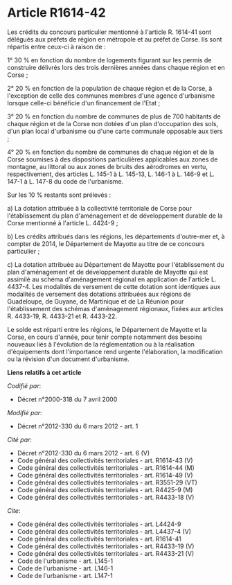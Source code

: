 # Article R1614-42

Les crédits du concours particulier mentionné à l'article R. 1614-41 sont délégués aux préfets de région en métropole et au
préfet de Corse. Ils sont répartis entre ceux-ci à raison de : 

1° 30 % en fonction du nombre de logements figurant sur les permis de construire délivrés lors des trois dernières années
dans chaque région et en Corse ; 

2° 20 % en fonction de la population de chaque région et de la Corse, à l'exception de celle des communes membres d'une
agence d'urbanisme lorsque celle-ci bénéficie d'un financement de l'Etat ; 

3° 20 % en fonction du nombre de communes de plus de 700 habitants de chaque région et de la Corse non dotées d'un plan
d'occupation des sols, d'un plan local d'urbanisme ou d'une carte communale opposable aux tiers ; 

4° 20 % en fonction du nombre de communes de chaque région et de la Corse soumises à des dispositions particulières
applicables aux zones de montagne, au littoral ou aux zones de bruits des aérodromes en vertu, respectivement, des articles
L. 145-1 à L. 145-13, L. 146-1 à L. 146-9 et L. 147-1 à L. 147-8 du code de l'urbanisme. 

Sur les 10 % restants sont prélevés : 

a) La dotation attribuée à la collectivité territoriale de Corse pour l'établissement du plan d'aménagement et de
développement durable de la Corse mentionné à l'article L. 4424-9 ; 

b) Les crédits attribués dans les régions, les départements d'outre-mer et, à compter de 2014, le Département de Mayotte au
titre de ce concours particulier ; 

c) La dotation attribuée au Département de Mayotte pour l'établissement du plan d'aménagement et de développement durable de
Mayotte qui est assimilé au schéma d'aménagement régional en application de l'article L. 4437-4. Les modalités de versement
de cette dotation sont identiques aux modalités de versement des dotations attribuées aux régions de Guadeloupe, de Guyane,
de Martinique et de La Réunion pour l'établissement des schémas d'aménagement régionaux, fixées aux articles R. 4433-19, R.
4433-21 et R. 4433-22.

Le solde est réparti entre les régions, le Département de Mayotte et la Corse, en cours d'année, pour tenir compte notamment
des besoins nouveaux liés à l'évolution de la réglementation ou à la réalisation d'équipements dont l'importance rend urgente
l'élaboration, la modification ou la révision d'un document d'urbanisme.

**Liens relatifs à cet article**

_Codifié par_:

  - Décret n°2000-318 du 7 avril 2000

_Modifié par_:

  - Décret n°2012-330 du 6 mars 2012 - art. 1

_Cité par_:

  - Décret n°2012-330 du 6 mars 2012 - art. 6 (V)
  - Code général des collectivités territoriales - art. R1614-43 (V)
  - Code général des collectivités territoriales - art. R1614-44 (M)
  - Code général des collectivités territoriales - art. R1614-49 (V)
  - Code général des collectivités territoriales - art. R3551-29 (VT)
  - Code général des collectivités territoriales - art. R4425-9 (M)
  - Code général des collectivités territoriales - art. R4433-18 (V)

_Cite_:

  - Code général des collectivités territoriales - art. L4424-9
  - Code général des collectivités territoriales - art. L4437-4 (V)
  - Code général des collectivités territoriales - art. R1614-41
  - Code général des collectivités territoriales - art. R4433-19 (V)
  - Code général des collectivités territoriales - art. R4433-21 (V)
  - Code de l'urbanisme - art. L145-1
  - Code de l'urbanisme - art. L146-1
  - Code de l'urbanisme - art. L147-1
